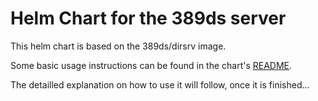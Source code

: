 # Helm Chart for the 389ds server

This helm chart is based on the 389ds/dirsrv image.

Some basic usage instructions can be found in the chart's [README](charts/389server/README.md).

The detailled explanation on how to use it will follow, once it is finished...
